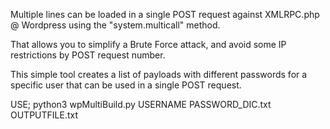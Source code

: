 Multiple lines can be loaded in a single POST request against XMLRPC.php @ Wordpress using the "system.multicall" method.

That allows you to simplify a Brute Force attack, and avoid some IP restrictions by POST request number.

This simple tool creates a list of payloads with different passwords for a specific user that can be used in a single POST request.

USE; python3 wpMultiBuild.py USERNAME PASSWORD_DIC.txt OUTPUTFILE.txt
